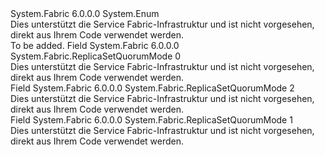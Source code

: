<Type Name="ReplicaSetQuorumMode" FullName="System.Fabric.ReplicaSetQuorumMode">
  <TypeSignature Language="C#" Value="public enum ReplicaSetQuorumMode" />
  <TypeSignature Language="ILAsm" Value=".class public auto ansi sealed ReplicaSetQuorumMode extends System.Enum" />
  <TypeSignature Language="DocId" Value="T:System.Fabric.ReplicaSetQuorumMode" />
  <TypeSignature Language="VB.NET" Value="Public Enum ReplicaSetQuorumMode" />
  <TypeSignature Language="F#" Value="type ReplicaSetQuorumMode = " />
  <AssemblyInfo>
    <AssemblyName>System.Fabric</AssemblyName>
    <AssemblyVersion>6.0.0.0</AssemblyVersion>
  </AssemblyInfo>
  <Base>
    <BaseTypeName>System.Enum</BaseTypeName>
  </Base>
  <Docs>
    <summary>Dies unterstützt die Service Fabric-Infrastruktur und ist nicht vorgesehen, direkt aus Ihrem Code verwendet werden.</summary>
    <remarks>To be added.</remarks>
  </Docs>
  <Members>
    <Member MemberName="Invalid">
      <MemberSignature Language="C#" Value="Invalid" />
      <MemberSignature Language="ILAsm" Value=".field public static literal valuetype System.Fabric.ReplicaSetQuorumMode Invalid = int32(0)" />
      <MemberSignature Language="DocId" Value="F:System.Fabric.ReplicaSetQuorumMode.Invalid" />
      <MemberSignature Language="VB.NET" Value="Invalid" />
      <MemberSignature Language="F#" Value="Invalid = 0" Usage="System.Fabric.ReplicaSetQuorumMode.Invalid" />
      <MemberType>Field</MemberType>
      <AssemblyInfo>
        <AssemblyName>System.Fabric</AssemblyName>
        <AssemblyVersion>6.0.0.0</AssemblyVersion>
      </AssemblyInfo>
      <ReturnValue>
        <ReturnType>System.Fabric.ReplicaSetQuorumMode</ReturnType>
      </ReturnValue>
      <MemberValue>0</MemberValue>
      <Docs>
        <summary>Dies unterstützt die Service Fabric-Infrastruktur und ist nicht vorgesehen, direkt aus Ihrem Code verwendet werden.</summary>
      </Docs>
    </Member>
    <Member MemberName="QuorumAll">
      <MemberSignature Language="C#" Value="QuorumAll" />
      <MemberSignature Language="ILAsm" Value=".field public static literal valuetype System.Fabric.ReplicaSetQuorumMode QuorumAll = int32(2)" />
      <MemberSignature Language="DocId" Value="F:System.Fabric.ReplicaSetQuorumMode.QuorumAll" />
      <MemberSignature Language="VB.NET" Value="QuorumAll" />
      <MemberSignature Language="F#" Value="QuorumAll = 2" Usage="System.Fabric.ReplicaSetQuorumMode.QuorumAll" />
      <MemberType>Field</MemberType>
      <AssemblyInfo>
        <AssemblyName>System.Fabric</AssemblyName>
        <AssemblyVersion>6.0.0.0</AssemblyVersion>
      </AssemblyInfo>
      <ReturnValue>
        <ReturnType>System.Fabric.ReplicaSetQuorumMode</ReturnType>
      </ReturnValue>
      <MemberValue>2</MemberValue>
      <Docs>
        <summary>Dies unterstützt die Service Fabric-Infrastruktur und ist nicht vorgesehen, direkt aus Ihrem Code verwendet werden.</summary>
      </Docs>
    </Member>
    <Member MemberName="WriteQuorum">
      <MemberSignature Language="C#" Value="WriteQuorum" />
      <MemberSignature Language="ILAsm" Value=".field public static literal valuetype System.Fabric.ReplicaSetQuorumMode WriteQuorum = int32(1)" />
      <MemberSignature Language="DocId" Value="F:System.Fabric.ReplicaSetQuorumMode.WriteQuorum" />
      <MemberSignature Language="VB.NET" Value="WriteQuorum" />
      <MemberSignature Language="F#" Value="WriteQuorum = 1" Usage="System.Fabric.ReplicaSetQuorumMode.WriteQuorum" />
      <MemberType>Field</MemberType>
      <AssemblyInfo>
        <AssemblyName>System.Fabric</AssemblyName>
        <AssemblyVersion>6.0.0.0</AssemblyVersion>
      </AssemblyInfo>
      <ReturnValue>
        <ReturnType>System.Fabric.ReplicaSetQuorumMode</ReturnType>
      </ReturnValue>
      <MemberValue>1</MemberValue>
      <Docs>
        <summary>Dies unterstützt die Service Fabric-Infrastruktur und ist nicht vorgesehen, direkt aus Ihrem Code verwendet werden.</summary>
      </Docs>
    </Member>
  </Members>
</Type>